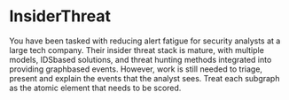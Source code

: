 # InsiderThreat

You have been tasked with reducing alert fatigue for security analysts at a large tech company. Their insider threat stack is mature, with multiple models, IDSbased solutions, and threat hunting methods integrated into providing graphbased events. However, work is still needed to triage, present and explain the events that the analyst sees. Treat each subgraph as the atomic element that
needs to be scored.